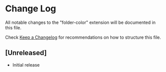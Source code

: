 # Change Log

All notable changes to the "folder-color" extension will be documented in this file.

Check [Keep a Changelog](http://keepachangelog.com/) for recommendations on how to structure this file.

## [Unreleased]

- Initial release